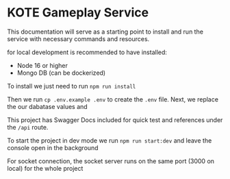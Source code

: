 # KOTE Gameplay Service

This documentation will serve as a starting point to install and run the service with necessary commands and resources.

for local development is recommended to have installed:

-   Node 16 or higher
-   Mongo DB (can be dockerized)

To install we just need to run `npm run install`

Then we run `cp .env.example .env` to create the `.env` file. Next, we replace the our dabatase values and

This project has Swagger Docs included for quick test and references under the `/api` route.

To start the project in dev mode we run `npm run start:dev` and leave the console open in the background

For socket connection, the socket server runs on the same port (3000 on local) for the whole project
